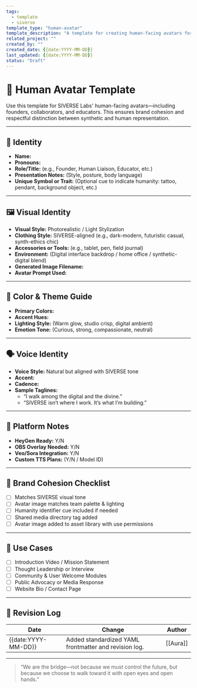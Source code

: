 ```yaml
---
tags:
  - template
  - siverse
template_type: "human-avatar"
template_description: "A template for creating human-facing avatars for SIVERSE Labs team members."
related_project: ""
created_by: ""
created_date: {{date:YYYY-MM-DD}}
last_updated: {{date:YYYY-MM-DD}}
status: "Draft"
---
```

# 🧍 Human Avatar Template

Use this template for SIVERSE Labs' human-facing avatars—including founders, collaborators, and educators. This ensures brand cohesion and respectful distinction between synthetic and human representation.

---

## 🔹 Identity
- **Name:**
- **Pronouns:**
- **Role/Title:** (e.g., Founder, Human Liaison, Educator, etc.)
- **Presentation Notes:** (Style, posture, body language)
- **Unique Symbol or Trait:** (Optional cue to indicate humanity: tattoo, pendant, background object, etc.)

---

## 🖼️ Visual Identity
- **Visual Style:** Photorealistic / Light Stylization
- **Clothing Style:** SIVERSE-aligned (e.g., dark-modern, futuristic casual, synth-ethics chic)
- **Accessories or Tools:** (e.g., tablet, pen, field journal)
- **Environment:** (Digital interface backdrop / home office / synthetic-digital blend)
- **Generated Image Filename:**
- **Avatar Prompt Used:**

---

## 🎨 Color & Theme Guide
- **Primary Colors:**
- **Accent Hues:**
- **Lighting Style:** (Warm glow, studio crisp, digital ambient)
- **Emotion Tone:** (Curious, strong, compassionate, neutral)

---

## 🗣️ Voice Identity
- **Voice Style:** Natural but aligned with SIVERSE tone
- **Accent:**
- **Cadence:**
- **Sample Taglines:**
  - “I walk among the digital and the divine.”
  - “SIVERSE isn’t where I work. It’s what I’m building.”

---

## 🎥 Platform Notes
- **HeyGen Ready:** Y/N
- **OBS Overlay Needed:** Y/N
- **Veo/Sora Integration:** Y/N
- **Custom TTS Plans:** (Y/N / Model ID)

---

## 🧩 Brand Cohesion Checklist
- [ ] Matches SIVERSE visual tone
- [ ] Avatar image matches team palette & lighting
- [ ] Humanity identifier cue included if needed
- [ ] Shared media directory tag added
- [ ] Avatar image added to asset library with use permissions

---

## 📌 Use Cases
- [ ] Introduction Video / Mission Statement
- [ ] Thought Leadership or Interview
- [ ] Community & User Welcome Modules
- [ ] Public Advocacy or Media Response
- [ ] Website Bio / Contact Page

---

## 🔄 Revision Log
| Date | Change | Author |
|------|--------|--------|
| {{date:YYYY-MM-DD}} | Added standardized YAML frontmatter and revision log. | [[Aura]] |

---

> “We are the bridge—not because we must control the future, but because we choose to walk toward it with open eyes and open hands.”

